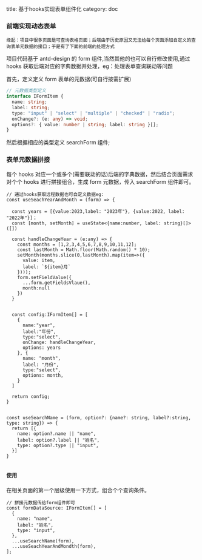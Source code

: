 title: 基于hooks实现表单组件化
category: doc
<!-- -----split----- -->

### 前端实现动态表单

    缘起：项目中很多页面是可查询表格页面；后端由于历史原因又无法给每个页面添加自定义的查询表单元数据的接口；于是有了下面的前端的处理方式

项目代码基于 antd-design 的 form 组件,当然其他的也可以自行修改使用,通过 hooks 获取后端对应的字典数据并处理，eg：处理表单查询联动等问题

首先，定义定义 form 表单的元数据(可自行按需扩展)

```ts
// 元数据类型定义
interface IFormItem {
  name: string;
  label: string;
  type: "input" | "select" | "multiple" | "checked" | "radio";
  onChange?: (e: any) => void;
  options?: { value: number | string; label: string }[];
}
```

然后根据相应的类型定义 searchForm 组件;

### 表单元数据拼接

每个 hooks 对应一个或多个(需要联动的话)后端的字典数据，然后结合页面需求对个个 hooks 进行拼接组合，生成 form 元数据，传入 searchForm 组件即可。

```tsx
// 通过hooks获取远程数据也可自定义数据eg:
const useSeachYearAndMonth = (form) => {

  const years = [{value:2023,label: "2023年"}, {value:2022, label: "2022年"}]；
  const [month, setMonth] = useState<{name:number, label: string}[]>([])

  const handleChangeYear = (e:any) => {
    const months = [1,2,3,4,5,6,7,8,9,10,11,12];
    const lastMonth = Math.floor(Math.random() * 10);
    setMonth(months.slice(0,lastMonth).map(item=>({
      value: item,
      label: `${item}月`
    })));
    form.setFieldValue({
      ...form.getFieldsVlaue(),
      month:null
    })
  }


  const config:IFormItem[] = [
    {
      name:"year",
      label:"年份",
      type:"select",
      onChange: handleChangeYear,
      options: years
    }, {
      name: "month",
      label: "月份",
      type:"select",
      options: month,
    }
  ]

  return config;
}


const useSearchName = (form, option?: {name?: string, label?:string, type: string}) => {
  return [{
    name: option?.name || "name",
    label: option?.label || "姓名",
    type: option?.type || "input",
  }]
}


```

#### 使用

在相关页面的第一个层级使用一下方式，组合个个查询条件。

```tsx
// 拼接元数据传给form组件即可
const formDataSource: IFormItem[] = [
  {
    name: "name",
    label: "姓名",
    type: "input",
  },
  ...useSearchName(form),
  ...useSeachYearAndMondth(form),
];
```
